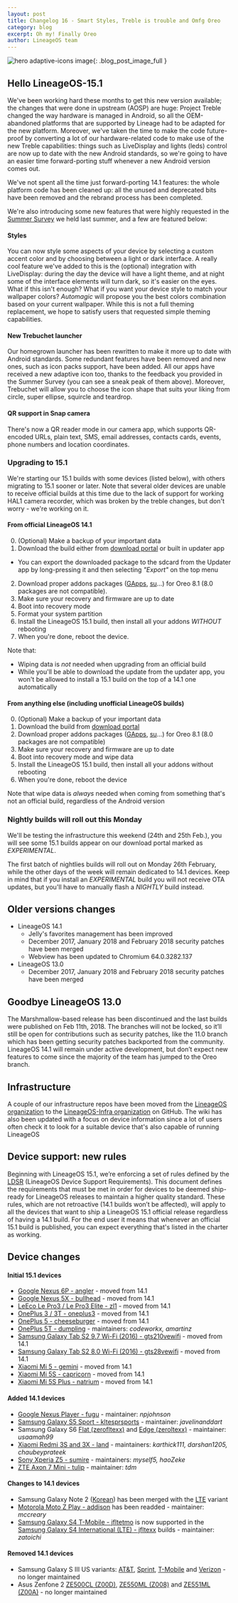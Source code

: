 ```yaml
---
layout: post
title: Changelog 16 - Smart Styles, Treble is trouble and Omfg Oreo
category: blog
excerpt: Oh my! Finally Oreo
author: LineageOS team
---
```


![hero adaptive-icons image]({{site.baseurl}}/images/2018-02-25/lineageos-15.1-hero.png){: .blog_post_image_full }

## Hello LineageOS-15.1

We've been working hard these months to get this new version available; the changes that were
done in upstream (AOSP) are huge: Project Treble changed the way hardware is managed in Android,
so all the OEM-abandoned platforms that are supported by Lineage had to be adapted for the new platform. 
Moreover, we've taken the time to make the code future-proof by converting a lot of our hardware-related
code to make use of the new Treble capabilities: things such as LiveDisplay and lights (leds) control
are now up to date with the new Android standards, so we're going to have an easier time
forward-porting stuff whenever a new Android version comes out. 

We've not spent all the time just forward-porting 14.1 features: the whole platform code
has been cleaned up: all the unused and deprecated bits have been removed and the rebrand process has been
completed. 

We're also introducing some new features that were highly requested 
in the [Summer Survey]({{site.baseurl}}/Summer-Survey/) we held last summer, and a few are featured below:

#### Styles 

You can now style some aspects of your device by selecting a custom accent color and by choosing between a light or dark interface. 
A really cool feature we've added to this is the (optional) integration with LiveDisplay: during the day the device will have a light theme, and at night some of the interface elements will turn dark, so it's easier on the eyes. 
What if this isn't enough? What if you want your device style to match your wallpaper colors? _Automagic_ will propose you the best colors combination based on your current wallpaper. 
While this is not a full theming replacement, we hope to satisfy users that requested simple theming capabilities. 

#### New Trebuchet launcher 

Our homegrown launcher has been rewritten to make it more up to date with Android standards. Some redundant features have been removed and new ones, such as icon packs support, have been added.
All our apps have received a new adaptive icon too, thanks to the feedback you provided in the Summer Survey (you can see a sneak peak of them above). 
Moreover, Trebuchet will allow you to choose the icon shape that suits your liking from circle, super ellipse, squircle and teardrop.

#### QR support in Snap camera 

There's now a QR reader mode in our camera app, which supports QR-encoded URLs, plain text, SMS, email addresses, contacts cards, events, phone numbers and location coordinates.

### Upgrading to 15.1

We're starting our 15.1 builds with some devices (listed below), with others migrating to 15.1 sooner or later. Note that several older devices are unable to receive official builds at this time due to the lack of support for working HAL1 camera recorder, which was broken by the treble changes, but don't worry - we're working on it.

#### From official LineageOS 14.1 

 0. (Optional) Make a backup of your important data
 1. Download the build either from [download portal](https://download.lineageos.org) or built in updater app
   * You can export the downloaded package to the sdcard from the Updater app by long-pressing it and then selecting _"Export"_ on the top menu
 2. Download proper addons packages ([GApps](https://wiki.lineageos.org/gapps.html), [su](https://download.lineageos.org/extras)...) for Oreo 8.1 (8.0 packages are not compatible).
 3. Make sure your recovery and firmware are up to date
 4. Boot into recovery mode
 5. Format your system partition
 6. Install the LineageOS 15.1 build, then install all your addons _WITHOUT_ rebooting
 7. When you're done, reboot the device.

Note that: 

 * Wiping data is _not_ needed when upgrading from an official build
 * While you'll be able to download the update from the updater app, you won't be allowed to install a 15.1 build on the top of a 14.1 one automatically

#### From anything else (including unofficial LineageOS builds)

 0. (Optional) Make a backup of your important data
 1. Download the build from [download portal](https://download.lineageos.org)
 2. Download proper addons packages ([GApps](https://wiki.lineageos.org/gapps.html), [su](https://download.lineageos.org/extras)...) for Oreo 8.1 (8.0 packages are not compatible)
 3. Make sure your recovery and firmware are up to date
 4. Boot into recovery mode and wipe data
 5. Install the LineageOS 15.1 build, then install all your addons without rebooting
 6. When you're done, reboot the device

Note that wipe data is _always_ needed when coming from something that's not an official build, regardless of the Android version

### Nightly builds will roll out this Monday

We'll be testing the infrastructure this weekend (24th and 25th Feb.), you will see some 15.1 builds appear on our download portal marked as _EXPERIMENTAL_. 

The first batch of nightlies builds will roll out on Monday 26th February, while the other days of the week will remain dedicated to 14.1 devices. 
Keep in mind that if you install an _EXPERIMENTAL_ build you will not receive OTA updates, but you'll have to manually flash a _NIGHTLY_ build instead.

## Older versions changes
* LineageOS 14.1
  * Jelly's favorites management has been improved
  * December 2017, January 2018 and February 2018 security patches have been merged
  * Webview has been updated to Chromium 64.0.3282.137
* LineageOS 13.0
  * December 2017, January 2018 and February 2018 security patches have been merged

## Goodbye LineageOS 13.0
The Marshmallow-based release has been discontinued and the last builds were published on Feb 11th, 2018. The branches will not be locked, so it’ll still be open for contributions such as security patches, like the 11.0 branch which has been getting security patches backported from the community. LineageOS 14.1 will remain under active development, but don’t expect new features to come since the majority of the team has jumped to the Oreo branch.

## Infrastructure
A couple of our infrastructure repos have been moved from the [LineageOS organization](https://github.com/LineageOS) to the [LineageOS-Infra organization](https://github.com/lineageos-infra) on GitHub.
The wiki has also been updated with a focus on device information since a lot of users often check it to look for a suitable device that's also capable of running LineageOS

## Device support: new rules
Beginning with LineageOS 15.1, we’re enforcing a set of rules defined by the [LDSR](https://github.com/LineageOS/charter/blob/master/device-support-requirements.md) (LineageOS Device Support Requirements). This document defines the requirements that must be met in order for devices to be deemed ship-ready for LineageOS releases to maintain a higher quality standard. These rules, which are not retroactive (14.1 builds won’t be affected), will apply to all the devices that want to ship a LineageOS 15.1 official release regardless of having a 14.1 build. 
For the end user it means that whenever an official 15.1 build is published, you can expect everything that's listed in the charter as working.

## Device changes

#### Initial 15.1 devices

* [Google Nexus 6P - angler](https://wiki.lineageos.org/devices/angler) - moved from 14.1
* [Google Nexus 5X - bullhead](https://wiki.lineageos.org/devices/bullhead) - moved from 14.1
* [LeEco Le Pro3 / Le Pro3 Elite - zl1](https://wiki.lineageos.org/devices/zl1) - moved from 14.1
* [OnePlus 3 / 3T - oneplus3](https://wiki.lineageos.org/devices/oneplus3) - moved from 14.1
* [OnePlus 5 - cheeseburger](https://wiki.lineageos.org/devices/cheeseburger) - moved from 14.1
* [OnePlus 5T - dumpling](https://wiki.lineageos.org/devices/dumpling) - maintainers: _codeworkx, amartinz_
* [Samsung Galaxy Tab S2 9.7 Wi-Fi (2016) - gts210vewifi](https://wiki.lineageos.org/devices/gts210vewifi) - moved from 14.1
* [Samsung Galaxy Tab S2 8.0 Wi-Fi (2016) - gts28vewifi](https://wiki.lineageos.org/devices/gts28vewifi) - moved from 14.1
* [Xiaomi Mi 5 - gemini](https://wiki.lineageos.org/devices/gemini) - moved from 14.1
* [Xiaomi Mi 5S - capricorn](https://wiki.lineageos.org/devices/capricorn) - moved from 14.1
* [Xiaomi Mi 5S Plus - natrium](https://wiki.lineageos.org/devices/natrium) - moved from 14.1

#### Added 14.1 devices

* [Google Nexus Player - fugu](https://wiki.lineageos.org/devices/fugu/) - maintainer: _npjohnson_
* [Samsung Galaxy S5 Sport - kltesprsports](https://wiki.lineageos.org/devices/kltesprsports/) - maintainer: _javelinanddart_
* Samsung Galaxy S6 [Flat (zerofltexx)](https://wiki.lineageos.org/devices/zerofltexx) and [Edge (zeroltexx)](https://wiki.lineageos.org/devices/zeroltexx) - maintainer: _usaamah99_
* [Xiaomi Redmi 3S and 3X - land](https://wiki.lineageos.org/devices/land) - maintainers: _karthick111, darshan1205, chaubeyprateek_
* [Sony Xperia Z5 - sumire](https://wiki.lineageos.org/devices/sumire) - maintainers: _myself5, haoZeke_
* [ZTE Axon 7 Mini - tulip](https://wiki.lineageos.org/devices/tulip) - maintainer: _tdm_

#### Changes to 14.1 devices

* Samsung Galaxy Note 2 ([Korean](https://wiki.lineageos.org/devices/t0ltekor)) has been merged with the [LTE](https://wiki.lineageos.org/devices/t0lte) variant
* [Motorola Moto Z Play - addison](https://wiki.lineageos.org/devices/addison) has been readded - maintainer: _mccreary_
* [Samsung Galaxy S4 T-Mobile - jfltetmo](https://wiki.lineageos.org/devices/jfltexx) is now supported in the [Samsung Galaxy S4 International (LTE) - jfltexx](https://wiki.lineageos.org/devices/jfltexx) builds - maintainer: _zatoichi_

#### Removed 14.1 devices

* Samsung Galaxy S III US variants: [AT&T](https://wiki.lineageos.org/devices/d2att), [Sprint](https://wiki.lineageos.org/devices/d2spr), [T-Mobile](https://wiki.lineageos.org/devices/d2tmo) and [Verizon](https://wiki.lineageos.org/devices/d2vzw) - no longer maintained
* Asus Zenfone 2 [ZE500CL (Z00D)](https://wiki.lineageos.org/devices/Z00D), [ZE550ML  (Z008)](https://wiki.lineageos.org/devices/Z008) and [ZE551ML (Z00A)](https://wiki.lineageos.org/devices/Z00A ) - no longer maintained
